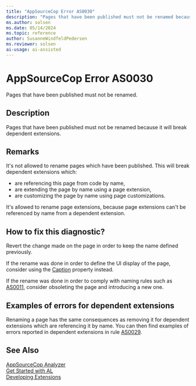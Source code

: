 ```yaml
---
title: "AppSourceCop Error AS0030"
description: "Pages that have been published must not be renamed because it will break dependent extensions."
ms.author: solsen
ms.date: 05/14/2024
ms.topic: reference
author: SusanneWindfeldPedersen
ms.reviewer: solsen
ai-usage: ai-assisted
---
```

[//]: # (START>DO_NOT_EDIT)
[//]: # (IMPORTANT:Do not edit any of the content between here and the END>DO_NOT_EDIT.)
[//]: # (Any modifications should be made in the .xml files in the ModernDev repo.)
# AppSourceCop Error AS0030
Pages that have been published must not be renamed.

## Description
Pages that have been published must not be renamed because it will break dependent extensions.

[//]: # (IMPORTANT: END>DO_NOT_EDIT)

## Remarks

It's not allowed to rename pages which have been published. This will break dependent extensions which:

- are referencing this page from code by name,
- are extending the page by name using a page extension,
- are customizing the page by name using page customizations.

It's allowed to rename page extensions, because page extensions can't be referenced by name from a dependent extension.

## How to fix this diagnostic?

Revert the change made on the page in order to keep the name defined previously. 

If the rename was done in order to define the UI display of the page, consider using the [Caption](../properties/devenv-caption-property.md) property instead.

If the rename was done in order to comply with naming rules such as [AS0011](appsourcecop-as0011.md), consider obsoleting the page and introducing a new one.

## Examples of errors for dependent extensions

Renaming a page has the same consequences as removing it for dependent extensions which are referencing it by name. You can then find examples of errors reported in dependent extensions in rule [AS0029](appsourcecop-as0029.md).

## See Also  
[AppSourceCop Analyzer](appsourcecop.md)  
[Get Started with AL](../devenv-get-started.md)  
[Developing Extensions](../devenv-dev-overview.md)  
